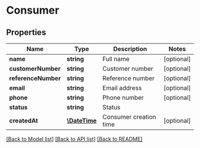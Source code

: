 # Consumer

## Properties
Name | Type | Description | Notes
------------ | ------------- | ------------- | -------------
**name** | **string** | Full name | [optional] 
**customerNumber** | **string** | Customer number | [optional] 
**referenceNumber** | **string** | Reference number | [optional] 
**email** | **string** | Email address | [optional] 
**phone** | **string** | Phone number | [optional] 
**status** | **string** | Status | 
**createdAt** | [**\DateTime**](\DateTime.md) | Consumer creation time | [optional] 

[[Back to Model list]](../README.md#documentation-for-models) [[Back to API list]](../README.md#documentation-for-api-endpoints) [[Back to README]](../README.md)


